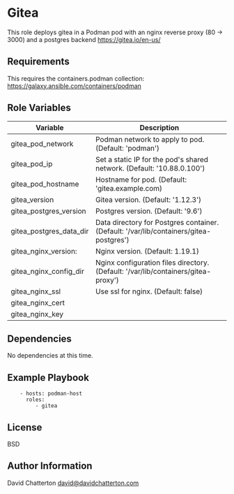 Gitea
=========

This role deploys gitea in a Podman pod with an nginx reverse proxy (80 -> 3000) and a postgres backend
https://gitea.io/en-us/

Requirements
------------

This requires the containers.podman collection: https://galaxy.ansible.com/containers/podman

Role Variables
--------------

Variable              | Description
----------------------|------------------------------------------------------------------------
gitea_pod_network       | Podman network to apply to pod. (Default: 'podman')
gitea_pod_ip            | Set a static IP for the pod's shared network. (Default: '10.88.0.100')
gitea_pod_hostname      | Hostname for pod. (Default: 'gitea.example.com)
gitea_version           | Gitea version. (Default: '1.12.3')
gitea_postgres_version  | Postgres version. (Default: '9.6')
gitea_postgres_data_dir | Data directory for Postgres container. (Default: '/var/lib/containers/gitea-postgres') 
gitea_nginx_version:    | Nginx version. (Default: 1.19.1)
gitea_nginx_config_dir  | Nginx configuration files directory. (Default: '/var/lib/containers/gitea-proxy')
gitea_nginx_ssl         | Use ssl for nginx. (Default: false)
gitea_nginx_cert        |
gitea_nginx_key         |

Dependencies
------------

No dependencies at this time.

Example Playbook
----------------

```
    - hosts: podman-host
      roles:
         - gitea
```

License
-------

BSD

Author Information
------------------

David Chatterton
david@davidchatterton.com
